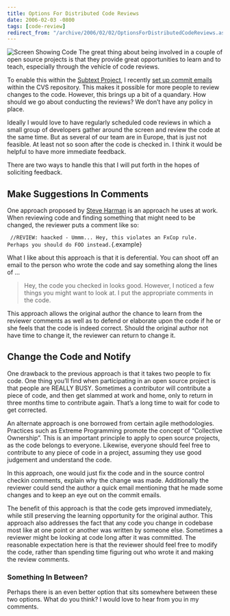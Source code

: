 ```yaml
---
title: Options For Distributed Code Reviews
date: 2006-02-03 -0800
tags: [code-review]
redirect_from: "/archive/2006/02/02/OptionsForDistributedCodeReviews.aspx/"
---
```


![Screen Showing Code](https://haacked.com/images/CodeReview.jpg) The
great thing about being involved in a couple of open source projects is
that they provide great opportunities to learn and to teach, especially
through the vehicle of code reviews.

To enable this within the [Subtext
Project](http://subtextproject.com/ "Subtext Project Website"), I
recently [set up commit
emails](/archive/2006/01/17/SettingUpCVSCommitEmailsInSourceForge.aspx "setting up commit emails in CVS")
within the CVS repository. This makes it possible for more people to
review changes to the code. However, this brings up a bit of a quandary.
How should we go about conducting the reviews? We don’t have any policy
in place.

Ideally I would love to have regularly scheduled code reviews in which a
small group of developers gather around the screen and review the code
at the same time. But as several of our team are in Europe, that is just
not feasible. At least not so soon after the code is checked in. I think
it would be helpful to have more immediate feedback.

There are two ways to handle this that I will put forth in the hopes of
soliciting feedback.

Make Suggestions In Comments
----------------------------

One approach proposed by [Steve
Harman](http://stevenharman.net/blog/ "Steve Harman's Blog") is an
approach he uses at work. When reviewing code and finding something that
might need to be changed, the reviewer puts a comment like so:

` //REVIEW: haacked - Ummm... Hey, this violates an FxCop rule.  Perhaps you should do FOO instead.`{.example}

What I like about this approach is that it is deferential. You can shoot
off an email to the person who wrote the code and say something along
the lines of ...

> Hey, the code you checked in looks good. However, I noticed a few
> things you might want to look at. I put the appropriate comments in
> the code.

This approach allows the original author the chance to learn from the
reviewer comments as well as to defend or elaborate upon the code if he
or she feels that the code is indeed correct. Should the original author
not have time to change it, the reviewer can return to change it.

Change the Code and Notify
--------------------------

One drawback to the previous approach is that it takes two people to fix
code. One thing you’ll find when participating in an open source project
is that people are REALLY BUSY. Sometimes a contributor will contribute
a piece of code, and then get slammed at work and home, only to return
in three months time to contribute again. That’s a long time to wait for
code to get corrected.

An alternate approach is one borrowed from certain agile methodologies.
Practices such as Extreme Programming promote the concept of “Collective
Ownership”. This is an important principle to apply to open source
projects, as the code belongs to everyone. Likewise, everyone should
feel free to contribute to any piece of code in a project, assuming they
use good judgement and understand the code.

In this approach, one would just fix the code and in the source control
checkin comments, explain why the change was made. Additionally the
reviewer could send the author a quick email mentioning that he made
some changes and to keep an eye out on the commit emails.

The benefit of this approach is that the code gets improved immediately,
while still preserving the learning opportunity for the original author.
This approach also addresses the fact that any code you change in
codebase most like at one point or another was written by someone else.
Sometimes a reviewer might be looking at code long after it was
committed. The reasonable expectation here is that the reviewer should
feel free to modify the code, rather than spending time figuring out who
wrote it and making the review comments.

### Something In Between?

Perhaps there is an even better option that sits somewhere between these
two options. What do you think? I would love to hear from you in my
comments.

